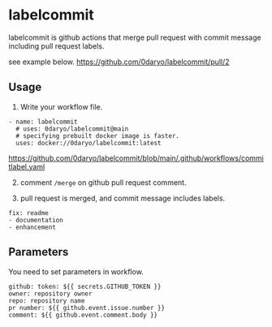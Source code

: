 # labelcommit
labelcommit is github actions that merge pull request with commit message including pull request labels.

see example below.
https://github.com/0daryo/labelcommit/pull/2
## Usage
1. Write your workflow file.
  ```
  - name: labelcommit
    # uses: 0daryo/labelcommit@main
    # specifying prebuilt docker image is faster.
    uses: docker://0daryo/labelcommit:latest
  ```
  https://github.com/0daryo/labelcommit/blob/main/.github/workflows/commitlabel.yaml

2. comment ```/merge``` on github pull request comment.

3. pull request is merged, and commit message includes labels.
```
fix: readme
- documentation
- enhancement
```

## Parameters
You need to set parameters in workflow.
```
github: token: ${{ secrets.GITHUB_TOKEN }}
owner: repository owner
repo: repository name
pr number: ${{ github.event.issue.number }}
comment: ${{ github.event.comment.body }}
```